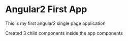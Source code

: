 # Angular2 First App
This is my first angular2 single page application

Created 3 child components inside the app components
